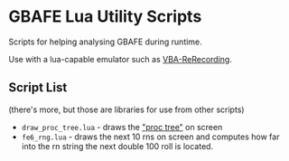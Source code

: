 # GBAFE Lua Utility Scripts

Scripts for helping analysing GBAFE during runtime.

Use with a lua-capable emulator such as [VBA-ReRecording](https://github.com/TASVideos/vba-rerecording).

## Script List

(there's more, but those are libraries for use from other scripts)

- `draw_proc_tree.lua` - draws the ["proc tree"](http://feuniverse.us/t/guide-doc-asm-procs-or-6cs-coroutines-threads-fibers-funky-structs-whatever/3352?u=stanh) on screen
- `fe6_rng.lua` - draws the next 10 rns on screen and computes how far into the rn string the next double 100 roll is located.
